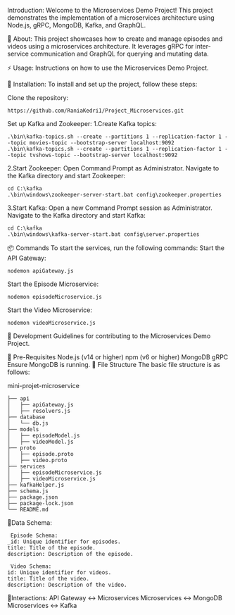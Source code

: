 Introduction:
Welcome to the Microservices Demo Project! This project demonstrates the implementation of a microservices architecture using Node.js, gRPC, MongoDB, Kafka, and GraphQL.

🔰 About:
This project showcases how to create and manage episodes and videos using a microservices architecture. It leverages gRPC for inter-service communication and GraphQL for querying and mutating data.

⚡ Usage:
Instructions on how to use the Microservices Demo Project.

🔌 Installation:
To install and set up the project, follow these steps:

Clone the repository:

	https://github.com/RaniaKedri1/Project_Microservices.git
 
Set up Kafka and Zookeeper:
1.Create Kafka topics:

	.\bin\kafka-topics.sh --create --partitions 1 --replication-factor 1 --topic movies-topic --bootstrap-server localhost:9092
	.\bin\kafka-topics.sh --create --partitions 1 --replication-factor 1 --topic tvshows-topic --bootstrap-server localhost:9092
 
2.Start Zookeeper:
Open Command Prompt as Administrator.
Navigate to the Kafka directory and start Zookeeper:

 	cd C:\kafka
	.\bin\windows\zookeeper-server-start.bat config\zookeeper.properties

3.Start Kafka:
Open a new Command Prompt session as Administrator.
Navigate to the Kafka directory and start Kafka:
	
 	cd C:\kafka
	.\bin\windows\kafka-server-start.bat config\server.properties


📦 Commands
To start the services, run the following commands:
Start the API Gateway:

	nodemon apiGateway.js
 
 Start the Episode Microservice:
 
 	nodemon episodeMicroservice.js
  
  Start the Video Microservice:

  	nodemon videoMicroservice.js

🔧 Development
Guidelines for contributing to the Microservices Demo Project.

📓 Pre-Requisites
	Node.js (v14 or higher)
	npm (v6 or higher)
	MongoDB
	gRPC
Ensure MongoDB is running.
📁 File Structure
The basic file structure is as follows:

mini-projet-microservice

	├── api
	│   ├── apiGateway.js
	│   ├── resolvers.js
	├── database
	│   └── db.js
	├── models
	│   ├── episodeModel.js
	│   ├── videoModel.js
	├── proto
	│   ├── episode.proto
	│   ├── video.proto
	├── services
	│   ├── episodeMicroservice.js
	│   ├── videoMicroservice.js
	├── kafkaHelper.js
	├── schema.js
	├── package.json
	├── package-lock.json
	└── README.md

📄Data Schema:

     Episode Schema:
	_id: Unique identifier for episodes.
	title: Title of the episode.
	description: Description of the episode.
 
     Video Schema:
	id: Unique identifier for videos.
	title: Title of the video.
	description: Description of the video.
📄Interactions:
API Gateway <-> Microservices
Microservices <-> MongoDB
Microservices <-> Kafka
